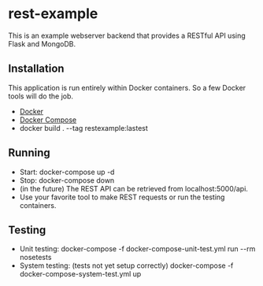 # rest-example

This is an example webserver backend that provides a RESTful API using Flask and
MongoDB.

## Installation

This application is run entirely within Docker containers.  So a few Docker
tools will do the job.

* [Docker](https://www.docker.com/)
* [Docker Compose](https://docs.docker.com/compose/)
* docker build . --tag restexample:lastest

## Running
* Start: docker-compose up -d
* Stop: docker-compose down
* (in the future) The REST API can be retrieved from localhost:5000/api.
* Use your favorite tool to make REST requests or run the testing containers.

## Testing
* Unit testing: docker-compose -f docker-compose-unit-test.yml run --rm nosetests
* System testing: (tests not yet setup correctly) docker-compose -f docker-compose-system-test.yml up

